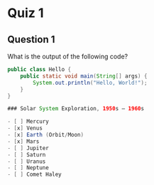 # Quiz 1

## Question 1
What is the output of the following code?
```java
public class Hello {
    public static void main(String[] args) {
        System.out.println("Hello, World!");
    }
}

### Solar System Exploration, 1950s – 1960s

- [ ] Mercury
- [x] Venus
- [x] Earth (Orbit/Moon)
- [x] Mars
- [ ] Jupiter
- [ ] Saturn
- [ ] Uranus
- [ ] Neptune
- [ ] Comet Haley
